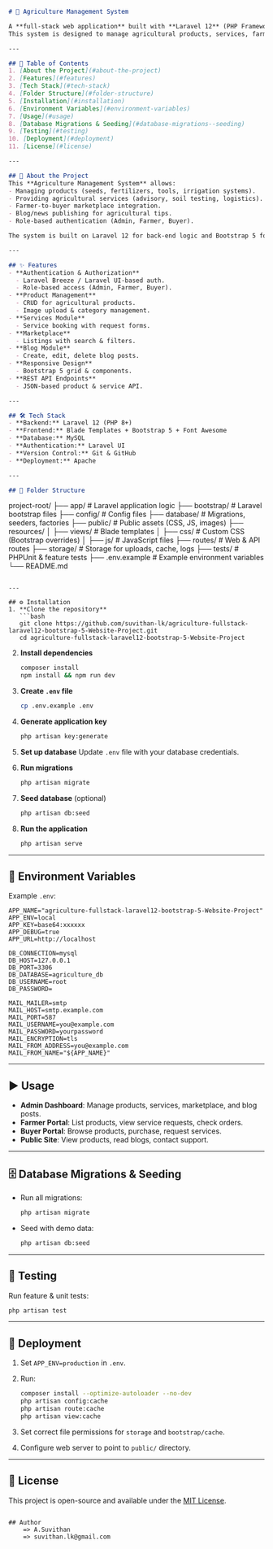 
```markdown
# 🚜 Agriculture Management System

A **full-stack web application** built with **Laravel 12** (PHP Framework) and **Bootstrap 5** for responsive, modern UI.  
This system is designed to manage agricultural products, services, farmer marketplace, and customer interactions efficiently.

---

## 📖 Table of Contents
1. [About the Project](#about-the-project)
2. [Features](#features)
3. [Tech Stack](#tech-stack)
4. [Folder Structure](#folder-structure)
5. [Installation](#installation)
6. [Environment Variables](#environment-variables)
7. [Usage](#usage)
8. [Database Migrations & Seeding](#database-migrations--seeding)
9. [Testing](#testing)
10. [Deployment](#deployment)
11. [License](#license)

---

## 📌 About the Project
This **Agriculture Management System** allows:
- Managing products (seeds, fertilizers, tools, irrigation systems).
- Providing agricultural services (advisory, soil testing, logistics).
- Farmer-to-buyer marketplace integration.
- Blog/news publishing for agricultural tips.
- Role-based authentication (Admin, Farmer, Buyer).

The system is built on Laravel 12 for back-end logic and Bootstrap 5 for front-end design, ensuring responsive layouts and smooth UI.

---

## ✨ Features
- **Authentication & Authorization**
  - Laravel Breeze / Laravel UI-based auth.
  - Role-based access (Admin, Farmer, Buyer).
- **Product Management**
  - CRUD for agricultural products.
  - Image upload & category management.
- **Services Module**
  - Service booking with request forms.
- **Marketplace**
  - Listings with search & filters.
- **Blog Module**
  - Create, edit, delete blog posts.
- **Responsive Design**
  - Bootstrap 5 grid & components.
- **REST API Endpoints**
  - JSON-based product & service API.

---

## 🛠 Tech Stack
- **Backend:** Laravel 12 (PHP 8+)
- **Frontend:** Blade Templates + Bootstrap 5 + Font Awesome
- **Database:** MySQL
- **Authentication:** Laravel UI
- **Version Control:** Git & GitHub
- **Deployment:** Apache 

---

## 📂 Folder Structure
```

project-root/
├── app/                # Laravel application logic
├── bootstrap/          # Laravel bootstrap files
├── config/             # Config files
├── database/           # Migrations, seeders, factories
├── public/              # Public assets (CSS, JS, images)
├── resources/
│   ├── views/           # Blade templates
│   ├── css/             # Custom CSS (Bootstrap overrides)
│   ├── js/              # JavaScript files
├── routes/              # Web & API routes
├── storage/             # Storage for uploads, cache, logs
├── tests/               # PHPUnit & feature tests
├── .env.example         # Example environment variables
└── README.md

````

---

## ⚙️ Installation
1. **Clone the repository**
   ```bash
   git clone https://github.com/suvithan-lk/agriculture-fullstack-laravel12-bootstrap-5-Website-Project.git
   cd agriculture-fullstack-laravel12-bootstrap-5-Website-Project
````

2. **Install dependencies**

   ```bash
   composer install
   npm install && npm run dev
   ```

3. **Create `.env` file**

   ```bash
   cp .env.example .env
   ```

4. **Generate application key**

   ```bash
   php artisan key:generate
   ```

5. **Set up database**
   Update `.env` file with your database credentials.

6. **Run migrations**

   ```bash
   php artisan migrate
   ```

7. **Seed database** (optional)

   ```bash
   php artisan db:seed
   ```

8. **Run the application**

   ```bash
   php artisan serve
   ```

---

## 🌱 Environment Variables

Example `.env`:

```env
APP_NAME="agriculture-fullstack-laravel12-bootstrap-5-Website-Project"
APP_ENV=local
APP_KEY=base64:xxxxxx
APP_DEBUG=true
APP_URL=http://localhost

DB_CONNECTION=mysql
DB_HOST=127.0.0.1
DB_PORT=3306
DB_DATABASE=agriculture_db
DB_USERNAME=root
DB_PASSWORD=

MAIL_MAILER=smtp
MAIL_HOST=smtp.example.com
MAIL_PORT=587
MAIL_USERNAME=you@example.com
MAIL_PASSWORD=yourpassword
MAIL_ENCRYPTION=tls
MAIL_FROM_ADDRESS=you@example.com
MAIL_FROM_NAME="${APP_NAME}"
```

---

## ▶️ Usage

* **Admin Dashboard**: Manage products, services, marketplace, and blog posts.
* **Farmer Portal**: List products, view service requests, check orders.
* **Buyer Portal**: Browse products, purchase, request services.
* **Public Site**: View products, read blogs, contact support.

---

## 🗄 Database Migrations & Seeding

* Run all migrations:

  ```bash
  php artisan migrate
  ```
* Seed with demo data:

  ```bash
  php artisan db:seed
  ```

---

## 🧪 Testing

Run feature & unit tests:

```bash
php artisan test
```

---

## 🚀 Deployment

1. Set `APP_ENV=production` in `.env`.
2. Run:

   ```bash
   composer install --optimize-autoloader --no-dev
   php artisan config:cache
   php artisan route:cache
   php artisan view:cache
   ```
3. Set correct file permissions for `storage` and `bootstrap/cache`.
4. Configure web server to point to `public/` directory.

---

## 📜 License

This project is open-source and available under the [MIT License](LICENSE).

```

## Author
	=> A.Suvithan
	=> suvithan.lk@gmail.com
